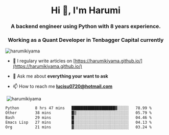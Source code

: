 <h1 align="center">Hi 👋, I'm Harumi</h1>
<h3 align="center">A backend engineer using <b>Python</b> with 8 years experience.</h3>
<h3 align="center">Working as a Quant Developer in <b>Tenbagger Capital</b> currently</h3>

<p align="left"> <img src="https://komarev.com/ghpvc/?username=harumikiyama" alt="harumikiyama" /> </p>


- 📝 I regulary write articles on [https://harumikiyama.github.io/](https://harumikiyama.github.io/)

- 💬 Ask me about **everything your want to ask**

- 📫 How to reach me **lucisu0720@hotmail.com**

<p>&nbsp;<img align="center" src="https://github-readme-stats.vercel.app/api?username=harumikiyama&show_icons=true" alt="harumikiyama" /></p>


<!--START_SECTION:waka-->

```txt
Python       8 hrs 47 mins   ███████████████████▓░░░░░   78.99 %
Other        38 mins         █▒░░░░░░░░░░░░░░░░░░░░░░░   05.79 %
Bash         29 mins         █░░░░░░░░░░░░░░░░░░░░░░░░   04.46 %
Emacs Lisp   27 mins         █░░░░░░░░░░░░░░░░░░░░░░░░   04.13 %
Org          21 mins         ▓░░░░░░░░░░░░░░░░░░░░░░░░   03.24 %
```

<!--END_SECTION:waka-->
